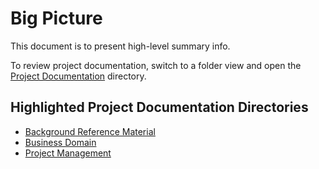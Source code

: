 # Big Picture
This document is to present high-level summary info.

To review project documentation, switch to a folder view and open the [Project Documentation](../) directory.

## Highlighted Project Documentation Directories
- [Background Reference Material](../02-Architecture/Reference%20Material/)
- [Business Domain](../03-Business%20Domain/EnergyEfficiency/)
- [Project Management](../04-Project%20Management/EnergyEfficiency/)